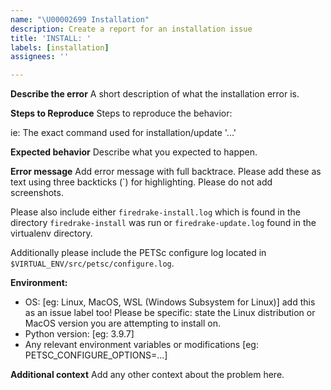 ```yaml
---
name: "\U00002699 Installation"
description: Create a report for an installation issue
title: 'INSTALL: '
labels: [installation]
assignees: ''

---
```


**Describe the error**
A short description of what the installation error is.

**Steps to Reproduce**
Steps to reproduce the behavior:

ie: The exact command used for installation/update  '...'

**Expected behavior**
Describe what you expected to happen.

**Error message**
Add error message with full backtrace.
Please add these as text using three backticks (`) for highlighting.
Please do not add screenshots.

Please also include either `firedrake-install.log` which is found in
the directory `firedrake-install` was run or `firedrake-update.log`
found in the virtualenv directory.

Additionally please include the PETSc configure log located in
`$VIRTUAL_ENV/src/petsc/configure.log`.

**Environment:**
 - OS: [eg: Linux, MacOS, WSL (Windows Subsystem for Linux)] add this as an issue label too! Please be specific: state the Linux distribution or MacOS version you are attempting to install on.
 - Python version: [eg: 3.9.7]
 - Any relevant environment variables or modifications [eg: PETSC_CONFIGURE_OPTIONS=...]

**Additional context**
Add any other context about the problem here.
